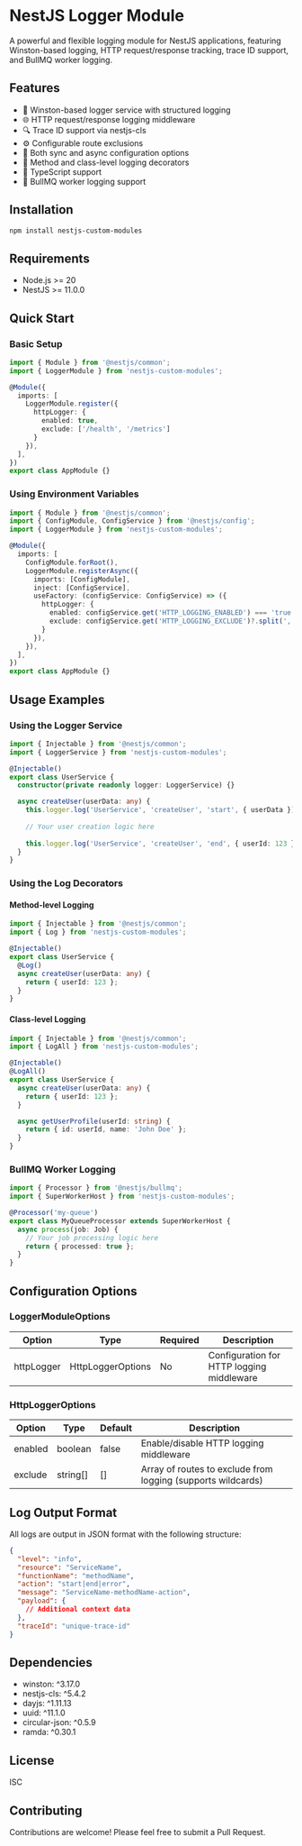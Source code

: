 # NestJS Logger Module

A powerful and flexible logging module for NestJS applications, featuring Winston-based logging, HTTP request/response tracking, trace ID support, and BullMQ worker logging.

## Features

- 🚀 Winston-based logger service with structured logging
- 🌐 HTTP request/response logging middleware
- 🔍 Trace ID support via nestjs-cls
- ⚙️ Configurable route exclusions
- 🔧 Both sync and async configuration options
- 📝 Method and class-level logging decorators
- 🎯 TypeScript support
- 🔄 BullMQ worker logging support

## Installation

```bash
npm install nestjs-custom-modules
```

## Requirements

- Node.js >= 20
- NestJS >= 11.0.0

## Quick Start

### Basic Setup

```typescript
import { Module } from '@nestjs/common';
import { LoggerModule } from 'nestjs-custom-modules';

@Module({
  imports: [
    LoggerModule.register({
      httpLogger: {
        enabled: true,
        exclude: ['/health', '/metrics']
      }
    }),
  ],
})
export class AppModule {}
```

### Using Environment Variables

```typescript
import { Module } from '@nestjs/common';
import { ConfigModule, ConfigService } from '@nestjs/config';
import { LoggerModule } from 'nestjs-custom-modules';

@Module({
  imports: [
    ConfigModule.forRoot(),
    LoggerModule.registerAsync({
      imports: [ConfigModule],
      inject: [ConfigService],
      useFactory: (configService: ConfigService) => ({
        httpLogger: {
          enabled: configService.get('HTTP_LOGGING_ENABLED') === 'true',
          exclude: configService.get('HTTP_LOGGING_EXCLUDE')?.split(',') || []
        }
      }),
    }),
  ],
})
export class AppModule {}
```

## Usage Examples

### Using the Logger Service

```typescript
import { Injectable } from '@nestjs/common';
import { LoggerService } from 'nestjs-custom-modules';

@Injectable()
export class UserService {
  constructor(private readonly logger: LoggerService) {}

  async createUser(userData: any) {
    this.logger.log('UserService', 'createUser', 'start', { userData });
    
    // Your user creation logic here
    
    this.logger.log('UserService', 'createUser', 'end', { userId: 123 });
  }
}
```

### Using the Log Decorators

#### Method-level Logging
```typescript
import { Injectable } from '@nestjs/common';
import { Log } from 'nestjs-custom-modules';

@Injectable()
export class UserService {
  @Log()
  async createUser(userData: any) {
    return { userId: 123 };
  }
}
```

#### Class-level Logging
```typescript
import { Injectable } from '@nestjs/common';
import { LogAll } from 'nestjs-custom-modules';

@Injectable()
@LogAll()
export class UserService {
  async createUser(userData: any) {
    return { userId: 123 };
  }

  async getUserProfile(userId: string) {
    return { id: userId, name: 'John Doe' };
  }
}
```

### BullMQ Worker Logging

```typescript
import { Processor } from '@nestjs/bullmq';
import { SuperWorkerHost } from 'nestjs-custom-modules';

@Processor('my-queue')
export class MyQueueProcessor extends SuperWorkerHost {
  async process(job: Job) {
    // Your job processing logic here
    return { processed: true };
  }
}
```

## Configuration Options

### LoggerModuleOptions

| Option | Type | Required | Description |
|--------|------|----------|-------------|
| httpLogger | HttpLoggerOptions | No | Configuration for HTTP logging middleware |

### HttpLoggerOptions

| Option | Type | Default | Description |
|--------|------|---------|-------------|
| enabled | boolean | false | Enable/disable HTTP logging middleware |
| exclude | string[] | [] | Array of routes to exclude from logging (supports wildcards) |

## Log Output Format

All logs are output in JSON format with the following structure:

```json
{
  "level": "info",
  "resource": "ServiceName",
  "functionName": "methodName",
  "action": "start|end|error",
  "message": "ServiceName-methodName-action",
  "payload": {
    // Additional context data
  },
  "traceId": "unique-trace-id"
}
```

## Dependencies

- winston: ^3.17.0
- nestjs-cls: ^5.4.2
- dayjs: ^1.11.13
- uuid: ^11.1.0
- circular-json: ^0.5.9
- ramda: ^0.30.1

## License

ISC

## Contributing

Contributions are welcome! Please feel free to submit a Pull Request.
